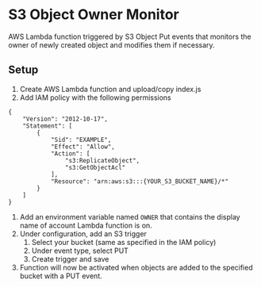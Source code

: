 # S3 Object Owner Monitor
AWS Lambda function triggered by S3 Object Put events that monitors the owner of newly created object and modifies them if necessary.

## Setup
1. Create AWS Lambda function and upload/copy index.js
1. Add IAM policy with the following permissions
```
{
    "Version": "2012-10-17",
    "Statement": [
        {
            "Sid": "EXAMPLE",
            "Effect": "Allow",
            "Action": [
                "s3:ReplicateObject",
                "s3:GetObjectAcl"
            ],
            "Resource": "arn:aws:s3:::{YOUR_S3_BUCKET_NAME}/*"
        }
    ]
}
```
1. Add an environment variable named `OWNER` that contains the display name of account Lambda function is on.
1. Under configuration, add an S3 trigger
    1. Select your bucket (same as specified in the IAM policy)
    1. Under event type, select PUT
    1. Create trigger and save
1. Function will now be activated when objects are added to the specified bucket with a PUT event.
